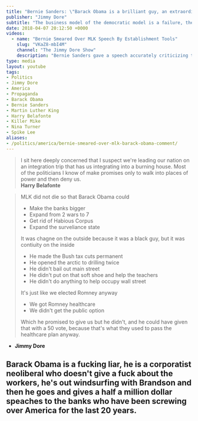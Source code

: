```yaml
---
title: "Bernie Sanders: \"Barack Obama is a brilliant guy, an extraordinary candidate, and a charasmatic leader\""
publisher: "Jimmy Dore"
subtitle: "The business model of the democratic model is a failure, they've lost all power in American government, and the media are their attack dogs for anyone who criticizes their failures."
date: 2018-04-07 20:12:50 +0000
videos:
  - name: "Bernie Smeared Over MLK Speech By Establishment Tools"
    slug: "VKaZ8-mbI4M"
    channel: "The Jimmy Dore Show"
    description: "Bernie Sanders gave a speech accurately criticizing the Democratic Party. The corporate media made maybe their most desperate attempt at a smear yet."
type: media
layout: youtube
tags:
- Politics
- Jimmy Dore
- America
- Propaganda
- Barack Obama
- Bernie Sanders
- Martin Luther King
- Harry Belafonte
- Killer Mike
- Nina Turner
- Spike Lee
aliases:
- /politics/america/bernie-smeared-over-mlk-barack-obama-comment/
---
```


> I sit here deeply concerned that I suspect we're leading our nation on an integration trip that has us integrating into a burning house.
> Most of the politicians I know of make promises only to walk into places of power and then deny us.
> <br/>
> **Harry Belafonte**

> MLK did not die so that Barack Obama could
>
> - Make the banks bigger
> - Expand from 2 wars to 7
> - Get rid of Habious Corpus
> - Expand the surveliance state
>
> It was chagne on the outside because it was a black guy, but it was contiuity on the inside
>
> - He made the Bush tax cuts permanent
> - He opened the arctic to drilling twice
> - He didn't bail out main street
> - He didn't put on that soft shoe and help the teachers
> - He didn't do anything to help occupy wall street
>
> It's just like we elected Romney anyway
>
> - We got Romney healthcare
> - We didn't get the public option
>
> Which he promised to give us but he didn't, and he could have given that with a 50 vote, because that's what they used to pass the healthcare plan anyway.
> <br/>
- **Jimmy Dore**

## Barack Obama is a fucking liar, he is a corporatist neoliberal who doesn't give a fuck about the workers, he's out windsurfing with Brandson and then he goes and gives a half a million dollar speaches to the banks who have been screwing over America for the last 20 years.
